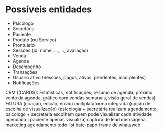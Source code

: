 # Possíveis entidades
* Psicólogo
* Secretária
* Paciente
* Produto (ou Serviço)
* Prontuário
* Sessões (id, nome, ..., ..., avaliação)
* Venda
* Agenda
* Desempenho
* Transações
* Usuário ativo (Sessões, pagos, ativos, pendentes, inadiplentes)
* Notificações

CRM ((CARDS): Estatisticas, notificações, resumo de agenda, próximo vento da agenda, gráfico com vendas semanais, visão geral de vendas)
FATURA (criação, edição, envio)
multiplataforma integrada (opção de escolha de visualização) (psicologia + secretária realizam agendamento, psicologo + secretária escolhem quem pode visualizar cada atividade agendada | paciente apenas visualiza)
captura de lead
mensageria
marketing
agendamento
todo list
bate-papo
frame de whatsweb